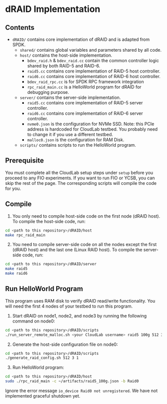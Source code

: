 # dRAID Implementation

## Contents

- `dRAID/` contains core implementation of dRAID and is adapted from SPDK.
  - `shared/` contains global variables and parameters shared by all code.
  - `host/` contains the host-side implementation.
    - `bdev_raid.h` & `bdev_raid.cc` contain the common controller logic shared by both RAID-5 and RAID-6.
    - `raid5.cc` contains core implementation of RAID-5 host controller.
    - `raid6.cc` contains core implementation of RAID-6 host controller.
    - `bdev_raid_rpc.cc` is for SPDK RPC framework integration
    - `rpc_raid_main.cc` is a HelloWorld program for dRAID for debugging purpose.
  - `server/` contains the server-side implementation.
    - `raid5.cc` contains core implementation of RAID-5 server controller.
    - `raid6.cc` contains core implementation of RAID-6 server controller.
    - `nvme0.json` is the configuration for NVMe SSD. Note: this PCIe address is hardcoded for CloudLab testbed. You probably need to change it if you use a different testbed.
    - `malloc0.json` is the configuration for RAM Disk.
  - `scripts/` contains scripts to run the HelloWorld program.

## Prerequisite

You must complete all the CloudLab setup steps under `setup` before you proceed to any FIO experiments.
If you want to run FIO or YCSB, you can skip the rest of the page. The corresponding scripts will compile the code for you.

## Compile

1. You only need to compile host-side code on the first node (dRAID host). To compile the host-side code, run:
```Bash
cd <path to this repository>/dRAID/host
make rpc_raid_main
```
2. You need to compile server-side code on all the nodes except the first (dRAID host) and the last one (Linux RAID host). To compile the server-side code, run:
```Bash
cd <path to this repository>/dRAID/server
make raid5
make raid6
```

## Run HelloWorld Program

This program uses RAM disk to verify dRAID read/write functionality. You will need the first 4 nodes of your testbed to run this program.

1. Start dRAID on node1, node2, and node3 by running the following command on node0:
```Bash
cd <path to this repository>/dRAID/scripts
./run_server_remote_malloc.sh <your CloudLab username> raid5 100g 512 3 1 # enter yes when it prompts
```

2. Generate the host-side configuration file on node0:
```Bash
cd <path to this repository>/dRAID/scripts
./generate_raid_config.sh 512 3 1
```

3. Run HelloWorld program:
```Bash
cd <path to this repository>/dRAID/host
sudo ./rpc_raid_main -c ~/artifacts/raid5_100g.json -b Raid0
```
Ignore the error message `io_device Raid0 not unregistered`. We have not implemented graceful shutdown yet.